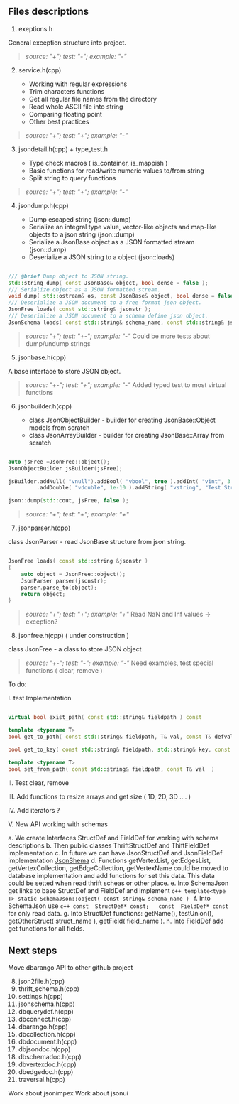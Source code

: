 ## Files descriptions

1. exeptions.h

General exception structure into project.

> _source: "+";    test: "-";  example: "-"_

2. service.h(cpp)

    - Working with regular expressions
    - Trim characters functions
    - Get all regular file names from the directory
    - Read whole ASCII file into string
    - Comparing floating point
    - Other best practices

> *source: "+";    test: "+";  example: "-"*

3. jsondetail.h(cpp)  + type_test.h

    - Type check macros  ( is_container, is_mappish )
    - Basic functions for read/write numeric values to/from string
    - Split string to query functions

> *source: "+";    test: "+";  example: "-"*

4. jsondump.h(cpp)

    - Dump escaped string (json::dump)
    - Serialize an integral type value,  vector-like objects and  map-like objects to a json string (json::dump)
    - Serialize a JsonBase object as a JSON formatted stream (json::dump)
    - Deserialize a JSON string to a object (json::loads)

```cpp

/// @brief Dump object to JSON string.
std::string dump( const JsonBase& object, bool dense = false );
/// Serialize object as a JSON formatted stream.
void dump( std::ostream& os, const JsonBase& object, bool dense = false );
/// Deserialize a JSON document to a free format json object.
JsonFree loads( const std::string& jsonstr );
/// Deserialize a JSON document to a schema define json object.
JsonSchema loads( const std::string& schema_name, const std::string& jsonstr );

```

> *source: "+";    test: "+-";  example: "-"*
> Could be more tests about dump/undump strings

5. jsonbase.h(cpp)

A base interface to store JSON object.


> *source: "+-";    test: "+";  example: "-"*
> Added typed test to most virtual functions

6. jsonbuilder.h(cpp)

    - class JsonObjectBuilder - builder for creating JsonBase::Object models from scratch
    - class JsonArrayBuilder -  builder for creating JsonBase::Array from scratch

```cpp

auto jsFree =JsonFree::object();
JsonObjectBuilder jsBuilder(jsFree);

jsBuilder.addNull( "vnull").addBool( "vbool", true ).addInt( "vint", 3 )
         .addDouble( "vdouble", 1e-10 ).addString( "vstring", "Test String" );

json::dump(std::cout, jsFree, false );

```

> *source: "+";    test: "+";  example: "+"*

7. jsonparser.h(cpp)

class JsonParser - read JsonBase structure from json string.

```cpp

JsonFree loads( const std::string &jsonstr )
{
    auto object = JsonFree::object();
    JsonParser parser(jsonstr);
    parser.parse_to(object);
    return object;
}

```
> *source: "+";  test: "+";  example: "+"*
> Read NaN and Inf values -> exception?

8. jsonfree.h(cpp)  ( under construction )

class JsonFree - a class to store JSON object


> *source: "+-";    test: "-";  example: "-"*
> Need examples, test special functions ( clear, remove )


To do:

I. test Implementation

```cpp

virtual bool exist_path( const std::string& fieldpath ) const

template <typename T>
bool get_to_path( const std::string& fieldpath, T& val, const T& defval = T(0)  ) const

bool get_to_key( const std::string& fieldpath, std::string& key, const std::string& defkey = "---"  ) const

template <typename T>
bool set_from_path( const std::string& fieldpath, const T& val  )

```


II. Test clear, remove

III. Add functions to resize arrays and get size ( 1D, 2D, 3D .... )

IV. Add iterators ?

V. New API working with schemas

 a. We create Interfaces   StructDef and FieldDef  for working with schema descriptions
 b. Then public classes ThriftStructDef and ThiftFieldDef implementation
 c. In future we can have JsonStructDef and JsonFieldDef implementation [JsonShema](http://json-schema.org/)
 d. Functions getVertexList, getEdgesList, getVertexCollection, getEdgeCollection, getVertexName could be moved to database implementation and add functions for set this data. This data could be setted when read thrift scheas or other place.
 e. Into SchemaJson get links to base StructDef and FieldDef and implement ```c++ template<type T> static SchemaJson::object( const string& schema_name ) ```
 f. Into  SchemaJson use ```c++ const  StructDef* const;   const  FieldDef* const  ``` for only read data.
 g. Into  StructDef functions: getName(), testUnion(), getOtherStruct( struct_name ), getField( field_name ).
 h. Into FieldDef add get functions for all fields.

## Next steps

Move dbarango API to other github project

8. json2file.h(cpp)
9. thrift_schema.h(cpp)
10. settings.h(cpp)
11. jsonschema.h(cpp)
12. dbquerydef.h(cpp)
13. dbconnect.h(cpp)
14. dbarango.h(cpp)
15. dbcollection.h(cpp)
16. dbdocument.h(cpp)
17. dbjsondoc.h(cpp)
18. dbschemadoc.h(cpp)
19. dbvertexdoc.h(cpp)
20. dbedgedoc.h(cpp)
21. traversal.h(cpp)

Work about jsonimpex
Work about jsonui
